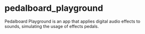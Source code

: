 # pedalboard_playground
Pedalboard Playground is an app that applies digital audio effects to sounds, simulating the usage of effects pedals. 
